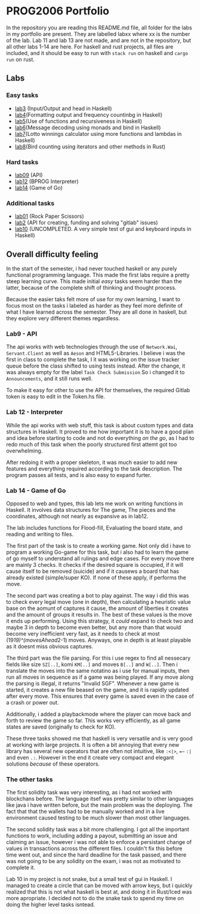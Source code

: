 # PROG2006 Portfolio

In the repository you are reading this README.md file, all folder for the labs in my portfolio are present. They are labelled labxx where xx is the number of the lab.
Lab 11 and lab 13 are not made, and are not in the repository, but all other labs 1-14 are here.
For haskell and rust projects, all files are included, and it should be easy to run with `stack run` on haskell and `cargo run` on rust.

## Labs

### Easy tasks
- [lab3](./lab03/helloworld/) (Input/Output and head in Haskell)
- [lab4](./lab04/)(Formatting output and frequency countinbg in Haskell)
- [lab5](./lab05/)(Use of functions and recursiveness in Haskell)
- [lab6](./lab06/)(Message decoding using monads and bind in Haskell)
- [lab7](./lab07/)(Lotto winnings calculator using more functions and lambdas in Haskell)
- [lab8](./lab08/)(Bird counting using iterators and other methods in Rust)

### Hard tasks
- [lab09](./lab09/)  (API)
- [lab12](./lab12/) (BPROG Interpreter)
- [lab14](./lab14/) (Game of Go)

### Additional tasks
- [lab01](./lab01/) (Rock Paper Scissors)
- [lab2](./lab2/) (API for creating, funding and solving "gitlab" issues)
- [lab10](./lab10/)  (UNCOMPLETED. A very simple test of gui and keyboard inputs in Haskell)

## Overall difficulty feeling
In the start of the semester, i had never touched haskell or any purely functional programming language. This made the first labs require a pretty steep learning curve.
This made initial _easy_ tasks seem harder than the latter, because of the complete shift of thinking and thought process.

Because the easier taks felt more of use for my own learning, I want to focus most on the tasks i labeled as harder as they feel more definite of what I have learned across the semester. They are all done in haskell, but they explore very different themes regardless.

### Lab9 - API
The api works with web technologies through the use of `Network.Wai`, `Servant.Client` as well as `Aeson` and HTML5-Libraries. I believe i was the first in class to complete the task, I it was working on the issue tracker queue before the class shifted to using tests instead. After the change, it was always empty for the label `Task Check Submission` So i changed it to `Announcements`, and it still runs well.

To make it easy for other to use the API for themselves, the required Gitlab token is easy to edit in the Token.hs file. 

### Lab 12 - Interpreter
While the api works with web stuff, this task is about custom types and data structures in Haskell. It proved to me how important it is to have a good plan and idea before starting to code and not do everything _on the go_, as I had to redo much of this task when the poorly structured first attemt got too overwhelming.

After redoing it with a proper skeleton, it was much easier to add new features and everything required according to the task description. The program passes all tests, and is also easy to expand furter.

### Lab 14 - Game of Go
Opposed to web and types, this lab lets me work on writing functions in Haskell. It involves data structures for The game, The pieces and the coordinates, although not nearly as expansive as in lab12.

The lab includes functions for Flood-fill, Evaluating the board state, and reading and writing to files.

The first part of the task is to create a working game. Not only did i have to program a working Go-game for this task, but i also had to learn the game of go myself to understand all rulings and edge cases. For every move there are mainly 3 checks. It checks if the desired square is occupied, if it will cause itself to be removed (suicide) and if it causews a board that has already existed (simple/super KO). If none of these apply, if performs the move.

The second part was creating a bot to play against. The way i did this was to check every legal move (one in depth), then calculating a heuristic value base on the aomunt of captures it cause, the amount of liberties it creates and the amount of groups it results in. The best of these values is the move it ends up performing. Using this strategy, it _could_ expand to check two and maybe 3 in depth to become even better, but any more than that would become very inefficient very fast, as it needs to check at most (19*19)^(movesAhead*2-1) moves. Anyways, one in depth is at least playable as it doesnt miss obvious captures. 

The third part was the file parsing. For this i use regex to find all nessecary fields like size `SZ[..]`, komi `KM[..]` and moves `B[..]` and `W[..]`. Then i translate the moves into the same notatino as i use for manual inputs, then run all moves in sequence as if a game was being played. If any move along the parsing is illegal, it returns "Invalid SGF". Whenever a new game is started, it creates a new file beased on the game, and it is rapidly updated after every move. This ensures that every game is saved even in the case of a crash or power out.

Additionally, i added a playbackmode where the player can move back and forth to review the game so far. This works very efficiently, as all game states are saved (originally to check for KO).

These three tasks showed me that haskell is very versatile and is very good at working with large projects. It is often a bit annoying that every new library has several new operators that are often not intuitive, like `:<|>`, `=~` `:|` and even `.:`. However in the end it create very compact and elegant solutions _because_ of these operators.


### The other tasks
The first solidity task was very interesting, as i had not worked with blockchans before. The language itsef was pretty similar to other languages like java i have written before, but the main problem was the deploying. The fact that that the wallets had to be manually worked and in a live environment caused testing to be much slower than most other languages.

The second solidity task was a bit more challenging. I got all the important functions to work, including adding a payout, submitting an issue and claiming an issue, however i was not able to enforce a persistant change of values in transactions across the different files. I couldn't fix this before time went out, and since the hard deadline for the task passed, and there was not going to be any solidity on the exam, i was not as motivated to complete it.

Lab 10 in my project is not snake, but a small test of gui in Haskell. I managed to create a circle that can be moved with arrow keys, but i quickly realized that this is not what haskell is best at, and doing it in Rust/Iced was more apropriate. I decided not to do the snake task to spend my time on doing the higher level tasks isntead.
